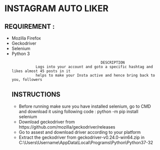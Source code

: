 #                                                 INSTAGRAM AUTO LIKER

## REQUIREMENT : 
<ul> 
<li> Mozilla Firefox
<li> Geckodriver 
<li> Selenium
<li> Python 3


~~~~~~~~~~~~~~~~~~~~~~~~~~~~~~~~~~~~~~~~~~~~~~~~~~~~~~~~~~~~~~~~~~~~~~~~~~~~~~~~~~~~~~~~~~~~~~~~~
                                         DESCRIPTION
           Logs into your account and goto a specific hashtag and likes almost 45 posts in it
           helps to make your Insta active and hence bring back to you, followers
~~~~~~~~~~~~~~~~~~~~~~~~~~~~~~~~~~~~~~~~~~~~~~~~~~~~~~~~~~~~~~~~~~~~~~~~~~~~~~~~~~~~~~~~~~~~~~~~~

## INSTRUCTIONS
 <ul>
<li>Before running make sure you have installed selenium, 
  go to CMD and download it using following code :
  python -m pip install selenium
<li>Download geckodriver from <a>https://github.com/mozilla/geckodriver/releases<a> 
<li>Go to assest and download driver according to your platform
<li>Extract the geckodriver from geckodriver-v0.24.0-win64.zip in
C:\Users\Username\AppData\Local\Programs\Python\Python37-32
